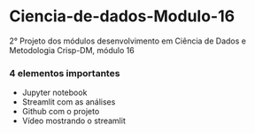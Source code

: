 # Ciencia-de-dados-Modulo-16
2° Projeto dos módulos desenvolvimento em Ciência de Dados e Metodologia Crisp-DM, módulo 16
### 4 elementos importantes
- Jupyter notebook
- Streamlit com as análises
- Github com o projeto
- Vídeo mostrando o streamlit
